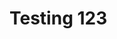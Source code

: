 
<html>
  <head>
    <meta charset="UTF-8">
    <title>title</title>
  </head>
  <body>
  <h1>Testing 123 </h1>
  </body>
</html>
